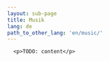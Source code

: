 ```yaml
---
layout: sub-page
title: Musik
lang: de
path_to_other_lang: 'en/music/'
---
```


      <p>TODO: content</p>
